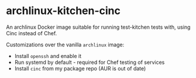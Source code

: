 # archlinux-kitchen-cinc

An archlinux Docker image suitable for running test-kitchen tests with, using
Cinc instead of Chef.

Customizations over the vanilla `archlinux` image:
* Install `openssh` and enable it
* Run systemd by default - required for Chef testing of services
* Install `cinc` from my package repo (AUR is out of date)
